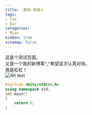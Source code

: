 ```yaml
---
title: -菫時-单推人
tags:
- Foo
- Bar
categories: 
- Miao
hidden: true
sitemap: false
---
```

这是个测试页面。  
又是一个我的新博客^_^希望这次认真对待。  
我是杠杠！  
![Alt text](image.png)
```cpp
#include <bits/stdc++.h>
using namespace std;
int main()
{
    return 0;
}
```